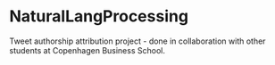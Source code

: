 # NaturalLangProcessing
Tweet authorship attribution project - done in collaboration with other students at Copenhagen Business School. 
